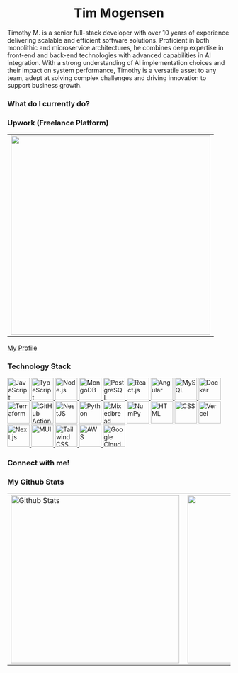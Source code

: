 <h1 align='center'> Tim Mogensen </h1>

Timothy M. is a senior full-stack developer with over 10 years of experience delivering scalable and efficient software solutions. Proficient in both monolithic and microservice architectures, he combines deep expertise in front-end and back-end technologies with advanced capabilities in AI integration. With a strong understanding of AI implementation choices and their impact on system performance, Timothy is a versatile asset to any team, adept at solving complex challenges and driving innovation to support business growth.


<h3> What do I currently do? </h3>

<h3> Upwork (Freelance Platform) </h3>

<table>
  <tr>
      <td><img width="450px" align="center" src="https://github.com/user-attachments/assets/d9630cc5-57de-43ad-8905-6c43ac2d1430"/></td>            
  </tr>   
</table>

[My Profile](https://www.upwork.com/freelancers/~0116c6b556e0b7f7ff?viewMode=1)

<h3> Technology Stack </h3>
<p align="left">
  <a href="https://www.javascript.com/" target="_blank" title="JavaScript">
    <img src="https://cdn-icons-png.flaticon.com/512/5968/5968292.png" alt="JavaScript" width="50" height="50" />
  </a>
  <a href="https://www.typescriptlang.org/" target="_blank" title="TypeScript">
    <img src="https://cdn-icons-png.flaticon.com/512/5968/5968381.png" alt="TypeScript" width="50" height="50" />
  </a>
  <a href="https://nodejs.org/" target="_blank" title="Node.js">
    <img src="https://cdn-icons-png.flaticon.com/512/5968/5968322.png" alt="Node.js" width="50" height="50" />
  </a>
  <a href="https://www.mongodb.com/" target="_blank" title="MongoDB">
    <img src="https://cdn.iconscout.com/icon/free/png-256/mongodb-3629020-3030245.png" alt="MongoDB" width="50" height="50" />
  </a>
  <a href="https://www.postgresql.org/" target="_blank" title="PostgreSQL">
    <img src="https://cdn-icons-png.flaticon.com/512/5968/5968342.png" alt="PostgreSQL" width="50" height="50" />
  </a>
  <a href="https://reactjs.org/" target="_blank" title="React.js">
    <img src="https://cdn-icons-png.flaticon.com/512/919/919851.png" alt="React.js" width="50" height="50" />
  </a>
  <a href="https://angular.io/" target="_blank" title="Angular">
    <img src="https://cdn-icons-png.flaticon.com/512/732/732212.png" alt="Angular" width="50" height="50" />
  </a>
  <a href="https://www.mysql.com/" target="_blank" title="MySQL">
    <img src="https://cdn-icons-png.flaticon.com/512/919/919836.png" alt="MySQL" width="50" height="50" />
  </a>
  <a href="https://www.docker.com/" target="_blank" title="Docker">
    <img src="https://cdn-icons-png.flaticon.com/512/919/919853.png" alt="Docker" width="50" height="50" />
  </a>
  <a href="https://www.terraform.io/" target="_blank" title="Terraform">
    <img src="https://cdn-icons-png.flaticon.com/512/906/906362.png" alt="Terraform" width="50" height="50" />
  </a>
  <a href="https://github.com/features/actions" target="_blank" title="GitHub Actions">
    <img src="https://cdn-icons-png.flaticon.com/512/5968/5968672.png" alt="GitHub Actions" width="50" height="50" />
  </a>
  <a href="https://nestjs.com/" target="_blank" title="NestJS">
    <img src="https://cdn.worldvectorlogo.com/logos/nestjs.svg" alt="NestJS" width="50" height="50" />
  </a>
  <a href="https://www.python.org/" target="_blank" title="Python">
    <img src="https://cdn-icons-png.flaticon.com/512/5968/5968350.png" alt="Python" width="50" height="50" />
  </a>
  <a href="https://mixedbread.com/" target="_blank" title="Mixedbread">
    <img src="https://via.placeholder.com/50x50?text=MB" alt="Mixedbread" width="50" height="50" />
  </a>
  <a href="https://numpy.org/" target="_blank" title="NumPy">
    <img src="https://cdn.worldvectorlogo.com/logos/numpy-1.svg" alt="NumPy" width="50" height="50" />
  </a>
  <a href="https://developer.mozilla.org/en-US/docs/Web/HTML" target="_blank" title="HTML">
    <img src="https://cdn-icons-png.flaticon.com/512/732/732212.png" alt="HTML" width="50" height="50" />
  </a>
  <a href="https://developer.mozilla.org/en-US/docs/Web/CSS" target="_blank" title="CSS">
    <img src="https://cdn-icons-png.flaticon.com/512/732/732190.png" alt="CSS" width="50" height="50" />
  </a>
  <a href="https://vercel.com/" target="_blank" title="Vercel">
    <img src="https://cdn.worldvectorlogo.com/logos/vercel.svg" alt="Vercel" width="50" height="50" />
  </a>
  <a href="https://nextjs.org/" target="_blank" title="Next.js">
    <img src="https://cdn.worldvectorlogo.com/logos/next-js.svg" alt="Next.js" width="50" height="50" />
  </a>
  <a href="https://mui.com/" target="_blank" title="MUI">
    <img src="https://cdn.worldvectorlogo.com/logos/material-ui-1.svg" alt="MUI" width="50" height="50" />
  </a>
  <a href="https://tailwindcss.com/" target="_blank" title="Tailwind CSS">
    <img src="https://cdn.worldvectorlogo.com/logos/tailwindcss.svg" alt="Tailwind CSS" width="50" height="50" />
  </a>
  <a href="https://aws.amazon.com/" target="_blank" title="AWS">
    <img src="https://cdn-icons-png.flaticon.com/512/873/873120.png" alt="AWS" width="50" height="50" />
  </a>
  <a href="https://cloud.google.com/" target="_blank" title="Google Cloud">
    <img src="https://cdn.worldvectorlogo.com/logos/google-cloud-1.svg" alt="Google Cloud" width="50" height="50" />
  </a>
</p>


<h3> Connect with me! </h3>

<h3> My Github Stats </h3>
<table align="center">
  <tr>
      <td><img  alt="Github Stats" width="380px" align="left" src="https://github-readme-stats.vercel.app/api?username=timaus76&show_icons=true&theme=synthwave"/></td>
      <td><img width="380px" align="left" src="https://github-readme-stats.vercel.app/api/top-langs/?username=timaus76&hide=css,html&count_private=true&theme=synthwave&layout=compact"/></td>      
  </tr>   
</table>
